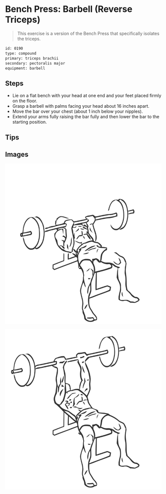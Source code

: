 # Bench Press: Barbell (Reverse Triceps)
> This exercise is a version of the Bench Press that specifically isolates the triceps.

``` 
id: 0190 
type: compound 
primary: triceps brachii 
secondary: pectoralis major 
equipment: barbell 
``` 

## Steps

 - Lie on a flat bench with your head at one end and your feet placed firmly on the floor.
 - Grasp a barbell with palms facing your head about 16 inches apart.
 - Move the bar over your chest (about 1 inch below your nipples).
 - Extend your arms fully raising the bar fully and then lower the bar to the starting position.

## Tips


## Images

![](./../svg/0190-relaxation.svg)

![](./../svg/0190-tension.svg)
